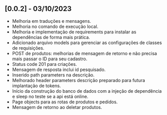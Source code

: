 ## [0.0.2] - 03/10/2023
- Melhoria em traduções e mensagens.
- Melhoria no comando de execução local.
- Melhoria e implementação de requirements para instalar as dependências de forma mais prática.
- Adicionado arquivo models para gerenciar as configurações de classes de requisições.
- POST de produtos: melhorias de mensagem de retorno e não precisa mais passar o ID para seu cadastro.
- Status code 201 para criações.
- Mensagem de resposta inclui id pesquisado.
- Inserido path parameters na descrição.
- Melhorado header parameters descrição preparado para futura implantação de tokens.
- Início da construção do banco de dados com a injeção de dependência e sleep no teste se a api está online.
- Page objects para as rotas de produtos e pedidos.
- Mensagem de retorno ao deletar produtos.

